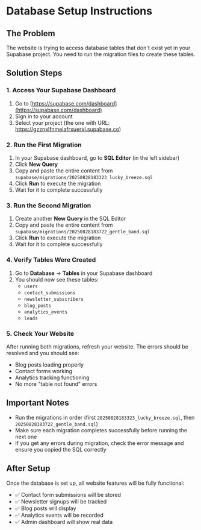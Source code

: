 # Database Setup Instructions

## The Problem
The website is trying to access database tables that don't exist yet in your Supabase project. You need to run the migration files to create these tables.

## Solution Steps

### 1. Access Your Supabase Dashboard
1. Go to [https://supabase.com/dashboard](https://supabase.com/dashboard)
2. Sign in to your account
3. Select your project (the one with URL: https://gzznxlfnmeiafrxuerxl.supabase.co)

### 2. Run the First Migration
1. In your Supabase dashboard, go to **SQL Editor** (in the left sidebar)
2. Click **New Query**
3. Copy and paste the entire content from `supabase/migrations/20250828183323_lucky_breeze.sql`
4. Click **Run** to execute the migration
5. Wait for it to complete successfully

### 3. Run the Second Migration
1. Create another **New Query** in the SQL Editor
2. Copy and paste the entire content from `supabase/migrations/20250828183722_gentle_band.sql`
3. Click **Run** to execute the migration
4. Wait for it to complete successfully

### 4. Verify Tables Were Created
1. Go to **Database** → **Tables** in your Supabase dashboard
2. You should now see these tables:
   - `users`
   - `contact_submissions`
   - `newsletter_subscribers`
   - `blog_posts`
   - `analytics_events`
   - `leads`

### 5. Check Your Website
After running both migrations, refresh your website. The errors should be resolved and you should see:
- Blog posts loading properly
- Contact forms working
- Analytics tracking functioning
- No more "table not found" errors

## Important Notes
- Run the migrations in order (first `20250828183323_lucky_breeze.sql`, then `20250828183722_gentle_band.sql`)
- Make sure each migration completes successfully before running the next one
- If you get any errors during migration, check the error message and ensure you copied the SQL correctly

## After Setup
Once the database is set up, all website features will be fully functional:
- ✅ Contact form submissions will be stored
- ✅ Newsletter signups will be tracked
- ✅ Blog posts will display
- ✅ Analytics events will be recorded
- ✅ Admin dashboard will show real data